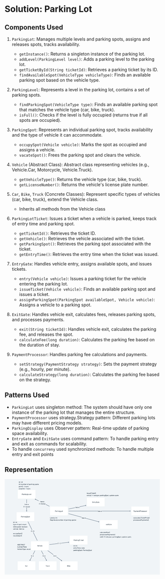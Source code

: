 # Solution: Parking Lot

## Components Used

1. `ParkingLot`: Manages multiple levels and parking spots, assigns and releases spots, tracks availability.
    - `getInstance()`: Returns a singleton instance of the parking lot.
    - `addLevel(ParkingLevel level)`: Adds a parking level to the parking lot.
    - `getTicketById(String ticketId)`: Retrieves a parking ticket by its ID.
    - `findAvailableSpot(VehicleType vehicleType)`: Finds an available parking spot based on the vehicle type.

2. `ParkingLevel`: Represents a level in the parking lot, contains a set of parking spots.
    - `findParkingSpot(VehicleType type)`: Finds an available parking spot that matches the vehicle type (car, bike, truck).
    - `isFull()`: Checks if the level is fully occupied (returns true if all spots are occupied).

3. `ParkingSpot`: Represents an individual parking spot, tracks availability and the type of vehicle it can accommodate.
    - `occupySpot(Vehicle vehicle)`: Marks the spot as occupied and assigns a vehicle.
    - `vacateSpot()`: Frees the parking spot and clears the vehicle.

4. `Vehicle` (Abstract Class): Abstract class representing vehicles (e.g., Vehicle.Car, Motorcycle, Vehicle.Truck).
    - `getVehicleType()`: Returns the vehicle type (car, bike, truck).
    - `getLicenseNumber()`: Returns the vehicle's license plate number.

5. `Car`, `Bike`, `Truck` (Concrete Classes): Represent specific types of vehicles (car, bike, truck), extend the Vehicle class.
    - Inherits all methods from the Vehicle class

6. `ParkingLotTicket`: Issues a ticket when a vehicle is parked, keeps track of entry time and parking spot.
    - `getTicketId()`: Retrieves the ticket ID.
    - `getVehicle()`: Retrieves the vehicle associated with the ticket.
    - `getParkingSpot()`: Retrieves the parking spot associated with the ticket.
    - `getEntryTime()`: Retrieves the entry time when the ticket was issued.

7. `EntryGate`: Handles vehicle entry, assigns available spots, and issues tickets.
    - `entry(Vehicle vehicle)`: Issues a parking ticket for the vehicle entering the parking lot.
    - `issueTicket(Vehicle vehicle)`: Finds an available parking spot and issues a ticket.
    - `assignParkingSpot(ParkingSpot availableSpot, Vehicle vehicle)`: Assigns a vehicle to a parking spot.

8. `ExitGate`: Handles vehicle exit, calculates fees, releases parking spots, and processes payments.
    - `exit(String ticketId)`: Handles vehicle exit, calculates the parking fee, and releases the spot.
    - `calculateFee(long duration)`: Calculates the parking fee based on the duration of stay.

9. `PaymentProcessor`: Handles parking fee calculations and payments.
    - `setStrategy(PaymentStrategy strategy)`: Sets the payment strategy (e.g., hourly, per minute).
    - `calculateStrategy(long duration)`: Calculates the parking fee based on the strategy.
   
## Patterns Used

- `ParkingLot` uses singleton method:  The system should have only one instance of the parking lot that manages the entire structure.
- `PaymentProcessor` uses strategy.Strategy pattern: Different parking lots may have different pricing models.
- `ParkingDisplay` uses Observer pattern: Real-time update of parking space availability.
- `EntryGate` and `ExitGate` uses command pattern: To handle parking entry and exit as commands for scalability.
- To handle `concurreny` used synchronized methods: To handle multiple entry and exit points



## Representation
![img.png](../../../images/parking-lot.png)

